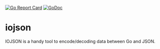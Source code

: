 [![Go Report Card](https://goreportcard.com/badge/github.com/junhsieh/iojson)](https://goreportcard.com/report/github.com/junhsieh/iojson) [![GoDoc](https://godoc.org/github.com/junhsieh/iojson?status.svg)](https://godoc.org/github.com/junhsieh/iojson)

# iojson
IOJSON is a handy tool to encode/decoding data between Go and JSON.
